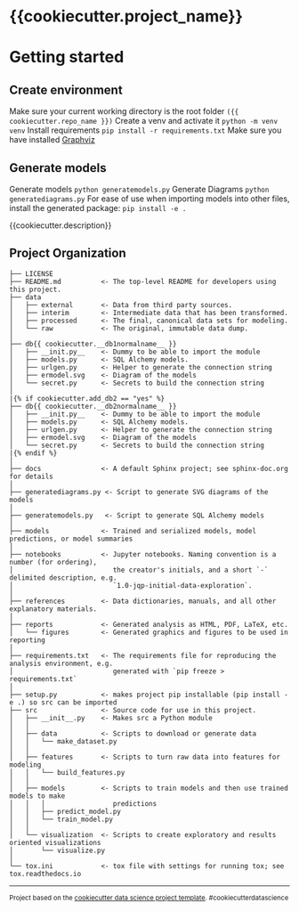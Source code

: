 {{cookiecutter.project_name}}
==============================

# Getting started

## Create environment
Make sure your current working directory is the root folder `({{ cookiecutter.repo_name }})`
Create a venv and activate it `python -m venv venv`
Install requirements `pip install -r requirements.txt`
Make sure you have installed [Graphviz](https://graphviz.org/)

## Generate models
Generate models `python generatemodels.py`
Generate Diagrams `python generatediagrams.py`
For ease of use when importing models into other files, install the generated package: `pip install -e .`





{{cookiecutter.description}}

Project Organization
------------

    ├── LICENSE
    ├── README.md          <- The top-level README for developers using this project.
    ├── data
    │   ├── external       <- Data from third party sources.
    │   ├── interim        <- Intermediate data that has been transformed.
    │   ├── processed      <- The final, canonical data sets for modeling.
    │   └── raw            <- The original, immutable data dump.
    │
    ├── db{{ cookiecutter.__db1normalname__ }}
    │   ├── __init.py__    <- Dummy to be able to import the module
    │   ├── models.py      <- SQL Alchemy models. 
    │   ├── urlgen.py      <- Helper to generate the connection string
    │   ├── ermodel.svg    <- Diagram of the models
    │   └── secret.py      <- Secrets to build the connection string
    │
    |{% if cookiecutter.add_db2 == "yes" %}
    ├── db{{ cookiecutter.__db2normalname__ }}
    │   ├── __init.py__    <- Dummy to be able to import the module
    │   ├── models.py      <- SQL Alchemy models. 
    │   ├── urlgen.py      <- Helper to generate the connection string
    │   ├── ermodel.svg    <- Diagram of the models
    │   └── secret.py      <- Secrets to build the connection string     
    |{% endif %}       
    │
    ├── docs               <- A default Sphinx project; see sphinx-doc.org for details
    │
    ├── generatediagrams.py <- Script to generate SVG diagrams of the models
    │
    ├── generatemodels.py   <- Script to generate SQL Alchemy models     
    │
    ├── models             <- Trained and serialized models, model predictions, or model summaries
    │
    ├── notebooks          <- Jupyter notebooks. Naming convention is a number (for ordering),
    │                         the creator's initials, and a short `-` delimited description, e.g.
    │                         `1.0-jqp-initial-data-exploration`.
    │
    ├── references         <- Data dictionaries, manuals, and all other explanatory materials.
    │
    ├── reports            <- Generated analysis as HTML, PDF, LaTeX, etc.
    │   └── figures        <- Generated graphics and figures to be used in reporting
    │
    ├── requirements.txt   <- The requirements file for reproducing the analysis environment, e.g.
    │                         generated with `pip freeze > requirements.txt`
    │
    ├── setup.py           <- makes project pip installable (pip install -e .) so src can be imported
    ├── src                <- Source code for use in this project.
    │   ├── __init__.py    <- Makes src a Python module
    │   │
    │   ├── data           <- Scripts to download or generate data
    │   │   └── make_dataset.py
    │   │
    │   ├── features       <- Scripts to turn raw data into features for modeling
    │   │   └── build_features.py
    │   │
    │   ├── models         <- Scripts to train models and then use trained models to make
    │   │   │                 predictions
    │   │   ├── predict_model.py
    │   │   └── train_model.py
    │   │
    │   └── visualization  <- Scripts to create exploratory and results oriented visualizations
    │       └── visualize.py
    │
    └── tox.ini            <- tox file with settings for running tox; see tox.readthedocs.io


--------

<p><small>Project based on the <a target="_blank" href="https://drivendata.github.io/cookiecutter-data-science/">cookiecutter data science project template</a>. #cookiecutterdatascience</small></p>
